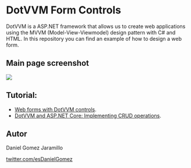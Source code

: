 # DotVVM Form Controls

DotVVM is a ASP.NET framework that allows us to create web applications using the MVVM (Model-View-Viewmodel) design pattern with C# and HTML. In this repository you can find an example of how to design a web form.

## Main page screenshot 

![](https://dev-to-uploads.s3.amazonaws.com/i/qgcdwp0s29hi7kapg3rv.png)

## Tutorial:

- [Web forms with DotVVM controls](https://dev.to/dotvvm/web-forms-with-dotvvm-controls-6bk).
- [DotVVM and ASP.NET Core: Implementing CRUD operations](https://dev.to/esdanielgomez/dotvvm-and-asp-net-core-implementing-crud-operations-l2e).

## Autor

Daniel Gomez Jaramillo

[twitter.com/esDanielGomez](twitter.com/esDanielGomez)
